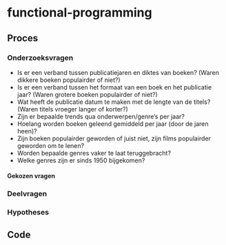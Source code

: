 # functional-programming

## Proces
### Onderzoeksvragen
- Is er een verband tussen publicatiejaren en diktes van boeken? (Waren dikkere boeken populairder of niet?)
- Is er een verband tussen het formaat van een boek en het publicatie jaar? (Waren grotere boeken populairder of niet?)
- Wat heeft de publicatie datum te maken met de lengte van de titels? (Waren titels vroeger langer of korter?)
- Zijn er bepaalde trends qua onderwerpen/genre’s per jaar?
- Hoelang worden boeken geleend gemiddeld per jaar (door de jaren heen)?
- Zijn boeken populairder geworden of juist niet, zijn films populairder geworden om te lenen?
- Worden bepaalde genres vaker te laat teruggebracht?
- Welke genres zijn er sinds 1950 bijgekomen?

#### Gekozen vragen

### Deelvragen
### Hypotheses

## Code

